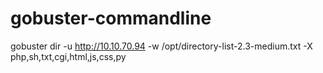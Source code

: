 # gobuster-commandline 

gobuster dir -u  http://10.10.70.94 -w /opt/directory-list-2.3-medium.txt -X php,sh,txt,cgi,html,js,css,py
